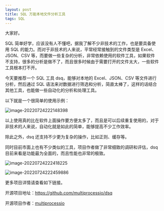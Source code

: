 ```yaml
---
layout: post
title: SQL 万能本地文件分析工具
tags: SQL
---
```


大家好。

SQL 简单好学，应该没有人不懂吧，据我了解不少非技术的工作，也是要具备使用 SQL 的能力。而对于非技术的人来说，平常经常接触到的文件类型是 Excel、JSON、CSV 等，而要做一些复杂的分析，非常依赖使用的软件工具，如果软件不支持，很多的分析是做不了，而且很多时候由于需要打开的文件太大，一些软件工具根本打不开。

今天要推荐一个 SQL 工具 dsq，能够对本地的 Excel、JSON、CSV 等文件进行分析，然后通过 SQL 语法来对数据进行筛选和分析，简直太棒了，这样的话结合其他工具，也能做一些自动化的分析和处理工具。

以下就是一个很简单的使用示例：

![image-20220724222148398](https://7465-test-3c9b5e-1-1301419220.tcb.qcloud.la/images/compress_image-20220724222148398.png)

以上使用真的比在软件上面操作要方便太多了，而且是可以后续重复使用的，对于非技术的人来说，自动化就是如此的简单，能够提高不少工作效率。

除此之外，dsq 还支持不少更为复杂的操作，比如正则、缓存等。

同时目前市面上也有不少类似的工具，项目作者做了非常细致的调研和评估，dsq 目前来看是功能最为全面的，而且性能也非常的极致。

![image-20220724222418225](https://7465-test-3c9b5e-1-1301419220.tcb.qcloud.la/images/compress_image-20220724222418225.png)

![image-20220724222459886](https://7465-test-3c9b5e-1-1301419220.tcb.qcloud.la/images/compress_image-20220724222459886.png)

更多项目详情请查看如下链接。

开源项目地址：https://github.com/multiprocessio/dsq

开源项目作者：[multiprocessio](https://github.com/multiprocessio)